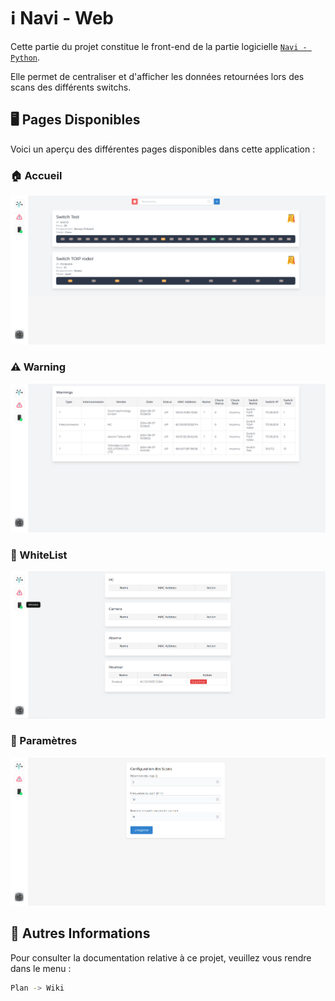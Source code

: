 # ℹ️ Navi - Web

Cette partie du projet constitue le front-end de la partie logicielle [`Navi - Python`](http://vm-github:8082/gitlab-signauxgirod/navi/python). 

Elle permet de centraliser et d'afficher les données retournées lors des scans des différents switchs.

## 🖥️ Pages Disponibles

Voici un aperçu des différentes pages disponibles dans cette application :

### 🏠 Accueil

![Aperçu de la page d'accueil](documentation/img.png)

### ⚠️ Warning

![Aperçu de la page warning](documentation/warning.png)

### 📩 WhiteList

![Aperçu de la page whitelist](documentation/whitelist.png)

### 🔧 Paramètres

![Aperçu de la page Paramètres](documentation/setting.png)

## 📌 Autres Informations

Pour consulter la documentation relative à ce projet, veuillez vous rendre dans le menu :

```bash
Plan -> Wiki
